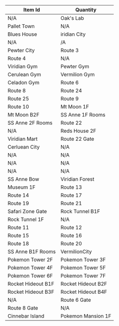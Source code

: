 |       Item Id        |       Quantity       |
|  ------------------  |  ------------------  |
|  N/A                 |  Oak's Lab           |
|  Pallet Town         |  N/A                 |
|  Blues House         |  iridian City        |
|  N/A                 |  /A                  |
|  Pewter City         |  Route 3             |
|  Route 4             |  N/A                 |
|  Viridian Gym        |  Pewter Gym          |
|  Cerulean Gym        |  Vermilion Gym       |
|  Celadon Gym         |  Route 6             |
|  Route 8             |  Route 24            |
|  Route 25            |  Route 9             |
|  Route 10            |  Mt Moon 1F          |
|  Mt Moon B2F         |  SS Anne 1F Rooms    |
|  SS Anne 2F Rooms    |  Route 22            |
|  N/A                 |  Reds House 2F       |
|  Viridian Mart       |  Route 22 Gate       |
|  Cerluean City       |  N/A                 |
|  N/A                 |  N/A                 |
|  N/A                 |  N/A                 |
|  N/A                 |  N/A                 |
|  SS Anne Bow         |  Viridian Forest     |
|  Museum 1F           |  Route 13            |
|  Route 14            |  Route 17            |
|  Route 19            |  Route 21            |
|  Safari Zone Gate    |  Rock Tunnel B1F     |
|  Rock Tunnel 1F      |  N/A                 |
|  Route 11            |  Route 12            |
|  Route 15            |  Route 16            |
|  Route 18            |  Route 20            |
|  SS Anne B1F Rooms   |  VermilionCity       |
|  Pokemon Tower 2F    |  Pokemon Tower 3F    |
|  Pokemon Tower 4F    |  Pokemon Tower 5F    |
|  Pokemon Tower 6F    |  Pokemon Tower 7F    |
|  Rocket Hideout B1F  |  Rocket Hideout B2F  |
|  Rocket Hideout B3F  |  Rocket Hideout B4F  |
|  N/A                 |  Route 6 Gate        |
|  Route 8 Gate        |  N/A                 |
|  Cinnebar Island     |  Pokemon Mansion 1F  |